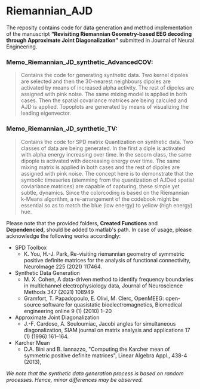 # Riemannian_AJD
The reposity contains code for data generation and method implementation of the manuscript **“Revisiting Riemannian Geometry-based EEG decoding through Approximate Joint Diagonalization”** submitted in Journal of Neural Engineering.

### Memo_Riemannian_JD_synthetic_AdvancedCOV:
>Contains the code for generating synthetic data. Two kernel dipoles are selected and then the 30-nearest neighbours dipoles are activated by means of increased alpha activity. The rest of dipoles are assigned with pink noise. The same mixing model is applied in both cases. Then the spatial covariance matrices are being calculed and AJD is applied. Topoplots are generated by means of visualizing the leading eigenvector.


### Memo_Riemannian_JD_synthetic_TV:
>Contains the code for SPD matrix Quantization on synthetic data. Two classes of data are being generated. In the first a diple is activated with alpha energy increasing over time. In the secorn class, the same dipople is activated with decreasing energy over time. The same mixing matrix is applied in both cases and the rest of dipoles are assigned with pink noise. The concept here is to demonstrate that the symbolic timeseries (stemming from the quantization of AJDed spatial coviariance matrices) are capable of capturing, these simple yet subtle, dynamics. Since the colorcoding is based on the Riemannian k-Means algorithm, a re-arrangement of the codebook might be essential so as to match the blue (low energy) to yellow (high energy) hue.

Please note that the provided folders, **Created Functions** and **Dependencied**, should be added to matlab's path. In case of usage, please acknowledge the following works accordingly:
- SPD Toolbox
  - K. You, H.-J. Park, Re-visiting riemannian geometry of symmetric positive definite matrices for the analysis of functional connectivity, NeuroImage 225 (2021) 117464.
- Synthetic Data Generation
  - M. X. Cohen, A data-driven method to identify frequency boundaries in multichannel electrophysiology data, Journal of Neuroscience Methods 347 (2021) 108949
  - Gramfort, T. Papadopoulo, E. Olivi, M. Clerc, OpenMEEG: open-source software for quasistatic bioelectromagnetics, Biomedical engineering online 9 (1) (2010) 1–20
- Approximate Joint Diagonalization
  - J.-F. Cardoso, A. Souloumiac, Jacobi angles for simultaneous diagonalization, SIAM journal on matrix analysis and applications 17 (1) (1996) 161–164.
- Karcher Mean
  - D.A. Bini and B. Iannazzo, "Computing the Karcher mean of symmetric positive definite matrices", Linear Algebra Appl., 438-4 (2013),



_We note that the synthetic data generation process is based on random processes. Hence, minor differences may be observed._
